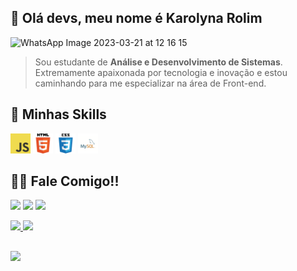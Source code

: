 ## 💛 Olá devs, meu nome é <strong>Karolyna Rolim</strong>
<!--   <img src="![image](https://user-images.githubusercontent.com/124792934/235670947-849a6ab4-126c-4ce1-a1e4-b5583b7f3fb1.png)" min-width="400px" max-width="400px" width="400px" align="right" alt="Avatar Karolyna">
  -->
 ![WhatsApp Image 2023-03-21 at 12 16 15](https://user-images.githubusercontent.com/124792934/235672149-7271bd89-73c0-4dea-a1c7-f1150ccddbdc.jpeg)
> Sou estudante de <strong>Análise e Desenvolvimento de Sistemas</strong>. Extremamente apaixonada por tecnologia e inovação e estou caminhando para me especializar na área de Front-end.<br>

## 🚀 Minhas Skills

<code><img height="32" src="https://raw.githubusercontent.com/github/explore/80688e429a7d4ef2fca1e82350fe8e3517d3494d/topics/javascript/javascript.png" alt="Javascript"/></code>
<code><img height="32" src="https://raw.githubusercontent.com/github/explore/80688e429a7d4ef2fca1e82350fe8e3517d3494d/topics/html/html.png" alt="HTML5"/></code>
<code><img height="32" src="https://raw.githubusercontent.com/github/explore/80688e429a7d4ef2fca1e82350fe8e3517d3494d/topics/css/css.png" alt="CSS"/></code>
<code><img height="32" src="https://raw.githubusercontent.com/github/explore/80688e429a7d4ef2fca1e82350fe8e3517d3494d/topics/mysql/mysql.png" alt="MySQL"/></code>


<!-- ![WhatsApp Image 2023-03-21 at 12 16 15](https://user-images.githubusercontent.com/124792934/235672149-7271bd89-73c0-4dea-a1c7-f1150ccddbdc.jpeg)
 -->
## 👩‍💻 Fale Comigo!!

<p align="left">
  <a href=""mailto:karolyna.rolim01@gmail.com alt="Gmail">
  <img src="https://img.shields.io/badge/-Gmail-FF0000?style=flat-square&labelColor=FF0000&logo=gmail&logoColor=white&link="mailto:karolyna.rolim01@gmail.com
" /></a>

  <a href="https://www.linkedin.com/in/karolyna-rolim-1bb862237" alt="Linkedin">
  <img src="https://img.shields.io/badge/-Linkedin-0e76a8?style=flat-square&logo=Linkedin&logoColor=white&link=https://www.linkedin.com/in/karolyna-rolim-1bb862237" /></a>
  <a href="//www.instagram.com/karolroliim" alt="Instagram">
  <img src="https://img.shields.io/badge/-Instagram-DF0174?style=flat-square&labelColor=DF0174&logo=instagram&logoColor=white&link=https://www.instagram.com/karolroliim/"/></a>
</p>  

 <a href="https://github.com/KaroIyna">
  
  <img height="110em" src="https://github-readme-stats.vercel.app/api/top-langs/?username=KaroIyna&layout=compact&langs_count=7&theme=highcontrast"/>
  <img height="140em" src="https://github-readme-stats.vercel.app/api?username=KaroIyna&show_icons=true&theme=highcontrast&include_all_commits=true&count_private=true"/>
  
   ##
![](https://raw.githubusercontent.com/KaroIynaRolim/KaroIynaRolim/output/github-contribution-grid-snake.svg)
